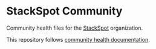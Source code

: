 # StackSpot Community

Community health files for the [StackSpot][github-stackspot] organization.

This repository follows [community health documentation][documentation].

[documentation]: https://help.github.com/en/articles/creating-a-default-community-health-file-for-your-organization
[github-stackspot]: https://github.com/stack-spot
